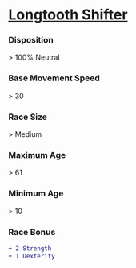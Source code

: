 <script>const page = "raceTypes"</script>
# **[Longtooth Shifter](https://www.dndbeyond.com/races/shifter#Longtooth)**
### **Disposition**
\> 100% Neutral
### **Base Movement Speed**
\> 30
### **Race Size**
\> Medium
### **Maximum Age**
\> 61
### **Minimum Age**
\> 10
### **Race Bonus**
```diff
+ 2 Strength
+ 1 Dexterity
```

